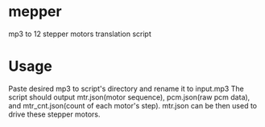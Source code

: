 # mepper
mp3 to 12 stepper motors translation script

# Usage
Paste desired mp3 to  script's directory and rename it to input.mp3
The script should output mtr.json(motor sequence), pcm.json(raw pcm data), and mtr_cnt.json(count of each motor's step). mtr.json can be then used to drive these stepper motors.